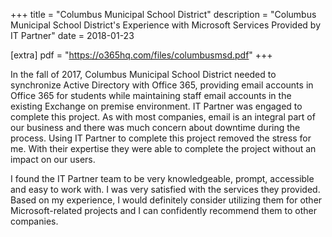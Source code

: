 +++
title = "Columbus Municipal School District"
description = "Columbus Municipal School District's Experience with Microsoft Services Provided by IT Partner"
date = 2018-01-23

[extra]
pdf = "https://o365hq.com/files/columbusmsd.pdf"
+++

In the fall of 2017, Columbus Municipal School District needed to synchronize Active Directory with Office 365, providing email accounts in Office 365 for students while maintaining staff email accounts in the existing Exchange on premise environment. IT Partner was engaged to complete this project. As with most companies, email is an integral part of our business and there was much concern about downtime during the process. Using IT Partner to complete this project removed the stress for me. With their expertise they were able to complete the project without an impact on our users.

I found the IT Partner team to be very knowledgeable, prompt, accessible and easy to work with. I was very satisfied with the services they provided. Based on my experience, I would definitely consider utilizing them for other Microsoft-related projects and I can confidently recommend them to other companies.